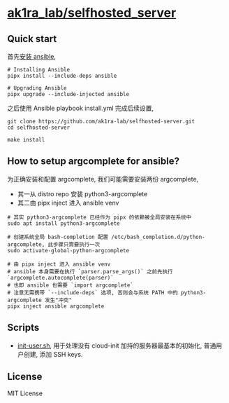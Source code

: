 # [ak1ra_lab/selfhosted_server](https://github.com/ak1ra-lab/selfhosted-server)

## Quick start

首先[安装 ansible](https://docs.ansible.com/ansible/latest/installation_guide/intro_installation.html#installing-and-upgrading-ansible-with-pipx),

```shell
# Installing Ansible
pipx install --include-deps ansible

# Upgrading Ansible
pipx upgrade --include-injected ansible
```

之后使用 Ansible playbook install.yml 完成后续设置,

```shell
git clone https://github.com/ak1ra-lab/selfhosted-server.git
cd selfhosted-server

make install
```

## How to setup argcomplete for ansible?

为正确安装和配置 argcomplete, 我们可能需要安装两份 argcomplete,

- 其一从 distro repo 安装 python3-argcomplete
- 其二由 pipx inject 进入 ansible venv

```shell
# 其实 python3-argcomplete 已经作为 pipx 的依赖被全局安装在系统中
sudo apt install python3-argcomplete

# 创建系统全局 bash-completion 配置 /etc/bash_completion.d/python-argcomplete, 此步骤只需要执行一次
sudo activate-global-python-argcomplete

# 由 pipx inject 进入 ansible venv
# ansible 本身需要在执行 `parser.parse_args()` 之前先执行 `argcomplete.autocomplete(parser)`
# 也即 ansible 也需要 `import argcomplete`
# 注意无需携带 `--include-deps` 选项, 否则会与系统 PATH 中的 python3-argcomplete 发生"冲突"
pipx inject ansible argcomplete
```

## Scripts

- [init-user.sh](./init-user.sh), 用于处理没有 cloud-init 加持的服务器最基本的初始化, 普通用户创建, 添加 SSH keys.

## License

MIT License
